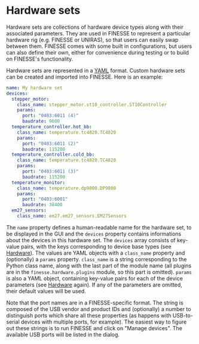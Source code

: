 # Hardware sets

Hardware sets are collections of hardware device types along with their associated
parameters. They are used in FINESSE to represent a particular hardware rig (e.g.
FINESSE or UNIRAS), so that users can easily swap between them. FINESSE comes with some
built in configurations, but users can also define their own, either for convenience
during testing or to build on FINESSE's functionality.

Hardware sets are represented in a [YAML](https://yaml.org) format. Custom hardware sets
can be created and imported into FINESSE. Here is an example:

```yaml
name: My hardware set
devices:
  stepper_motor:
    class_name: stepper_motor.st10_controller.ST10Controller
    params:
      port: "0403:6011 (4)"
      baudrate: 9600
  temperature_controller.hot_bb:
    class_name: temperature.tc4820.TC4820
    params:
      port: "0403:6011 (2)"
      baudrate: 115200
  temperature_controller.cold_bb:
    class_name: temperature.tc4820.TC4820
    params:
      port: "0403:6011 (3)"
      baudrate: 115200
  temperature_monitor:
    class_name: temperature.dp9800.DP9800
    params:
      port: "0403:6001"
      baudrate: 38400
  em27_sensors:
    class_name: em27.em27_sensors.EM27Sensors
```

The `name` property defines a human-readable name for the hardware set, to be displayed
in the GUI and the `devices` property contains informations about the devices in this
hardware set. The `devices` array consists of key-value pairs, with the keys
corresponding to device base types (see [Hardware]). The values are YAML objects with a
`class_name` property and (optionally) a `params` property. `class_name` is a string
corresponding to the Python class name, along with the last part of the module name (all
plugins are in the `finesse.hardware.plugins` module, so this part is omitted). `params`
is also a YAML object, containing key-value pairs for each of the device parameters (see
[Hardware] again). If any of the parameters are omitted, their default values will be
used.

Note that the port names are in a FINESSE-specific format. The string is composed of the
USB vendor and product IDs and (optionally) a number to distinguish ports which share
all these properties (as happens with USB-to-serial devices with multiple ports, for
example). The easiest way to figure out these strings is to run FINESSE and click on
"Manage devices". The available USB ports will be listed in the dialog.

[Hardware]: ./hardware.md
